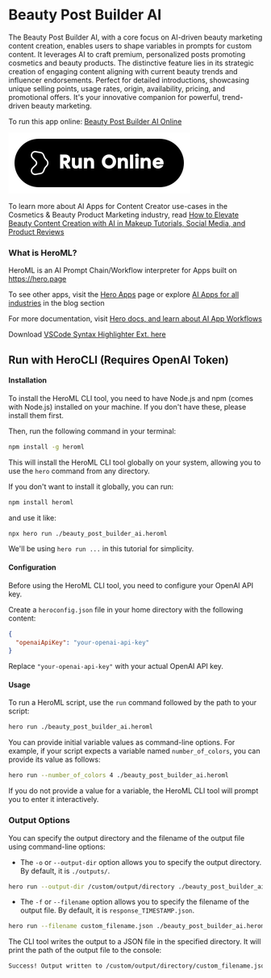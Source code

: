 # Beauty Post Builder AI

The Beauty Post Builder AI, with a core focus on AI-driven beauty marketing content creation, enables users to shape variables in prompts for custom content. It leverages AI to craft premium, personalized posts promoting cosmetics and beauty products. The distinctive feature lies in its strategic creation of engaging content aligning with current beauty trends and influencer endorsements. Perfect for detailed introductions, showcasing unique selling points, usage rates, origin, availability, pricing, and promotional offers. It's your innovative companion for powerful, trend-driven beauty marketing.

To run this app online: [Beauty Post Builder AI Online](https://hero.page/app/beauty-post-builder-ai-ai-driven-beauty-marketing-content/TufL3hhqGWFET9Buxf3G)

[![Run Beauty Post Builder AI Online](/assets/run.svg)](https://hero.page/app/beauty-post-builder-ai-ai-driven-beauty-marketing-content/TufL3hhqGWFET9Buxf3G)

To learn more about AI Apps for Content Creator use-cases in the Cosmetics & Beauty Product Marketing industry, read [How to Elevate Beauty Content Creation with AI in Makeup Tutorials, Social Media, and Product Reviews](https://hero.page/blog/ai/cosmetics-and-beauty-product-marketing/how-to-elevate-beauty-content-creation-with-ai-in-makeup-tutorials-social-media-and-product-reviews/170822)

### What is HeroML?
HeroML is an AI Prompt Chain/Workflow interpreter for Apps built on https://hero.page 

To see other apps, visit the [Hero Apps](https://hero.page/apps) page or explore [AI Apps for all industries](https://hero.page/blog) in the blog section

For more documentation, visit [Hero docs, and learn about AI App Workflows](https://hero.page/tutorials/introduction-to-heroml)

Download [VSCode Syntax Highlighter Ext. here](https://marketplace.visualstudio.com/items?itemName=hero-page.heroml)

## Run with HeroCLI (Requires OpenAI Token)

#### Installation

To install the HeroML CLI tool, you need to have Node.js and npm (comes with Node.js) installed on your machine. If you don't have these, please install them first. 

Then, run the following command in your terminal:

```bash
npm install -g heroml
```

This will install the HeroML CLI tool globally on your system, allowing you to use the `hero` command from any directory.

If you don't want to install it globally, you can run:

```bash
npm install heroml
```

and use it like:

```bash
npx hero run ./beauty_post_builder_ai.heroml
```

We'll be using `hero run ...` in this tutorial for simplicity.

#### Configuration

Before using the HeroML CLI tool, you need to configure your OpenAI API key. 

Create a `heroconfig.json` file in your home directory with the following content:

```json
{
  "openaiApiKey": "your-openai-api-key"
}
```

Replace `"your-openai-api-key"` with your actual OpenAI API key.

#### Usage

To run a HeroML script, use the `run` command followed by the path to your script:

```bash
hero run ./beauty_post_builder_ai.heroml
```

You can provide initial variable values as command-line options. For example, if your script expects a variable named `number_of_colors`, you can provide its value as follows:

```bash
hero run --number_of_colors 4 ./beauty_post_builder_ai.heroml
```

If you do not provide a value for a variable, the HeroML CLI tool will prompt you to enter it interactively.

### Output Options

You can specify the output directory and the filename of the output file using command-line options:

- The `-o` or `--output-dir` option allows you to specify the output directory. By default, it is `./outputs/`.

```bash
hero run --output-dir /custom/output/directory ./beauty_post_builder_ai.heroml
```

- The `-f` or `--filename` option allows you to specify the filename of the output file. By default, it is `response_TIMESTAMP.json`.

```bash
hero run --filename custom_filename.json ./beauty_post_builder_ai.heroml
```

The CLI tool writes the output to a JSON file in the specified directory. It will print the path of the output file to the console:

```bash
Success! Output written to /custom/output/directory/custom_filename.json
```

